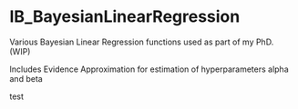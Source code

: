 # IB_BayesianLinearRegression

Various Bayesian Linear Regression functions used as part of my PhD. (WIP)

Includes Evidence Approximation for estimation of hyperparameters alpha and beta

test